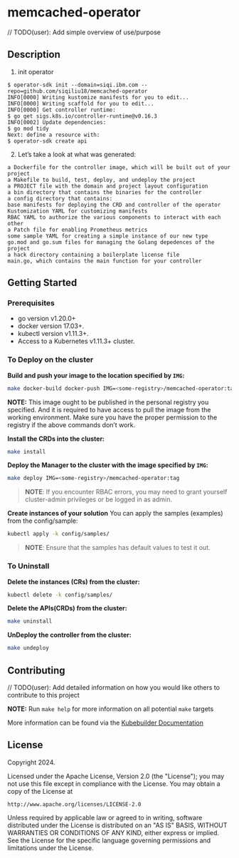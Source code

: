 # memcached-operator
// TODO(user): Add simple overview of use/purpose

## Description
1. init operator
```
$ operator-sdk init --domain=siqi.ibm.com --repo=github.com/siqiliu18/memcached-operator
INFO[0000] Writing kustomize manifests for you to edit... 
INFO[0000] Writing scaffold for you to edit...          
INFO[0000] Get controller runtime:
$ go get sigs.k8s.io/controller-runtime@v0.16.3 
INFO[0002] Update dependencies:
$ go mod tidy           
Next: define a resource with:
$ operator-sdk create api
```
2. Let’s take a look at what was generated:
```
a Dockerfile for the controller image, which will be built out of your project
a Makefile to build, test, deploy, and undeploy the project
a PROJECT file with the domain and project layout configuration
a bin directory that contains the binaries for the controller
a config directory that contains:
base manifests for deploying the CRD and controller of the operator
Kustomization YAML for customizing manifests
RBAC YAML to authorize the various components to interact with each other
a Patch file for enabling Prometheus metrics
some sample YAML for creating a simple instance of our new type
go.mod and go.sum files for managing the Golang depedences of the project
a hack directory containing a boilerplate license file
main.go, which contains the main function for your controller
```

## Getting Started

### Prerequisites
- go version v1.20.0+
- docker version 17.03+.
- kubectl version v1.11.3+.
- Access to a Kubernetes v1.11.3+ cluster.

### To Deploy on the cluster
**Build and push your image to the location specified by `IMG`:**

```sh
make docker-build docker-push IMG=<some-registry>/memcached-operator:tag
```

**NOTE:** This image ought to be published in the personal registry you specified. 
And it is required to have access to pull the image from the working environment. 
Make sure you have the proper permission to the registry if the above commands don’t work.

**Install the CRDs into the cluster:**

```sh
make install
```

**Deploy the Manager to the cluster with the image specified by `IMG`:**

```sh
make deploy IMG=<some-registry>/memcached-operator:tag
```

> **NOTE**: If you encounter RBAC errors, you may need to grant yourself cluster-admin 
privileges or be logged in as admin.

**Create instances of your solution**
You can apply the samples (examples) from the config/sample:

```sh
kubectl apply -k config/samples/
```

>**NOTE**: Ensure that the samples has default values to test it out.

### To Uninstall
**Delete the instances (CRs) from the cluster:**

```sh
kubectl delete -k config/samples/
```

**Delete the APIs(CRDs) from the cluster:**

```sh
make uninstall
```

**UnDeploy the controller from the cluster:**

```sh
make undeploy
```

## Contributing
// TODO(user): Add detailed information on how you would like others to contribute to this project

**NOTE:** Run `make help` for more information on all potential `make` targets

More information can be found via the [Kubebuilder Documentation](https://book.kubebuilder.io/introduction.html)

## License

Copyright 2024.

Licensed under the Apache License, Version 2.0 (the "License");
you may not use this file except in compliance with the License.
You may obtain a copy of the License at

    http://www.apache.org/licenses/LICENSE-2.0

Unless required by applicable law or agreed to in writing, software
distributed under the License is distributed on an "AS IS" BASIS,
WITHOUT WARRANTIES OR CONDITIONS OF ANY KIND, either express or implied.
See the License for the specific language governing permissions and
limitations under the License.

